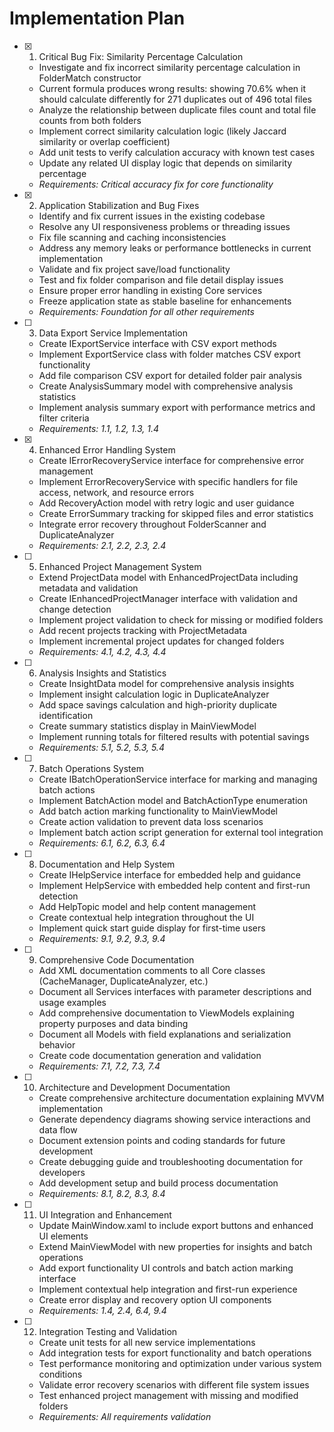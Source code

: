 # Implementation Plan

- [x] 1. Critical Bug Fix: Similarity Percentage Calculation

  - Investigate and fix incorrect similarity percentage calculation in FolderMatch constructor
  - Current formula produces wrong results: showing 70.6% when it should calculate differently for 271 duplicates out of 496 total files
  - Analyze the relationship between duplicate files count and total file counts from both folders
  - Implement correct similarity calculation logic (likely Jaccard similarity or overlap coefficient)
  - Add unit tests to verify calculation accuracy with known test cases
  - Update any related UI display logic that depends on similarity percentage
  - _Requirements: Critical accuracy fix for core functionality_

- [x] 2. Application Stabilization and Bug Fixes

  - Identify and fix current issues in the existing codebase
  - Resolve any UI responsiveness problems or threading issues
  - Fix file scanning and caching inconsistencies
  - Address any memory leaks or performance bottlenecks in current implementation
  - Validate and fix project save/load functionality
  - Test and fix folder comparison and file detail display issues
  - Ensure proper error handling in existing Core services
  - Freeze application state as stable baseline for enhancements
  - _Requirements: Foundation for all other requirements_

- [ ] 3. Data Export Service Implementation

  - Create IExportService interface with CSV export methods
  - Implement ExportService class with folder matches CSV export functionality
  - Add file comparison CSV export for detailed folder pair analysis
  - Create AnalysisSummary model with comprehensive analysis statistics
  - Implement analysis summary export with performance metrics and filter criteria
  - _Requirements: 1.1, 1.2, 1.3, 1.4_

- [x] 4. Enhanced Error Handling System

  - Create IErrorRecoveryService interface for comprehensive error management
  - Implement ErrorRecoveryService with specific handlers for file access, network, and resource errors
  - Add RecoveryAction model with retry logic and user guidance
  - Create ErrorSummary tracking for skipped files and error statistics
  - Integrate error recovery throughout FolderScanner and DuplicateAnalyzer
  - _Requirements: 2.1, 2.2, 2.3, 2.4_

- [ ] 5. Enhanced Project Management System

  - Extend ProjectData model with EnhancedProjectData including metadata and validation
  - Create IEnhancedProjectManager interface with validation and change detection
  - Implement project validation to check for missing or modified folders
  - Add recent projects tracking with ProjectMetadata
  - Implement incremental project updates for changed folders
  - _Requirements: 4.1, 4.2, 4.3, 4.4_

- [ ] 6. Analysis Insights and Statistics

  - Create InsightData model for comprehensive analysis insights
  - Implement insight calculation logic in DuplicateAnalyzer
  - Add space savings calculation and high-priority duplicate identification
  - Create summary statistics display in MainViewModel
  - Implement running totals for filtered results with potential savings
  - _Requirements: 5.1, 5.2, 5.3, 5.4_

- [ ] 7. Batch Operations System

  - Create IBatchOperationService interface for marking and managing batch actions
  - Implement BatchAction model and BatchActionType enumeration
  - Add batch action marking functionality to MainViewModel
  - Create action validation to prevent data loss scenarios
  - Implement batch action script generation for external tool integration
  - _Requirements: 6.1, 6.2, 6.3, 6.4_

- [ ] 8. Documentation and Help System

  - Create IHelpService interface for embedded help and guidance
  - Implement HelpService with embedded help content and first-run detection
  - Add HelpTopic model and help content management
  - Create contextual help integration throughout the UI
  - Implement quick start guide display for first-time users
  - _Requirements: 9.1, 9.2, 9.3, 9.4_

- [ ] 9. Comprehensive Code Documentation

  - Add XML documentation comments to all Core classes (CacheManager, DuplicateAnalyzer, etc.)
  - Document all Services interfaces with parameter descriptions and usage examples
  - Add comprehensive documentation to ViewModels explaining property purposes and data binding
  - Document all Models with field explanations and serialization behavior
  - Create code documentation generation and validation
  - _Requirements: 7.1, 7.2, 7.3, 7.4_

- [ ] 10. Architecture and Development Documentation

  - Create comprehensive architecture documentation explaining MVVM implementation
  - Generate dependency diagrams showing service interactions and data flow
  - Document extension points and coding standards for future development
  - Create debugging guide and troubleshooting documentation for developers
  - Add development setup and build process documentation
  - _Requirements: 8.1, 8.2, 8.3, 8.4_

- [ ] 11. UI Integration and Enhancement

  - Update MainWindow.xaml to include export buttons and enhanced UI elements
  - Extend MainViewModel with new properties for insights and batch operations
  - Add export functionality UI controls and batch action marking interface
  - Implement contextual help integration and first-run experience
  - Create error display and recovery option UI components
  - _Requirements: 1.4, 2.4, 6.4, 9.4_

- [ ] 12. Integration Testing and Validation
  - Create unit tests for all new service implementations
  - Add integration tests for export functionality and batch operations
  - Test performance monitoring and optimization under various system conditions
  - Validate error recovery scenarios with different file system issues
  - Test enhanced project management with missing and modified folders
  - _Requirements: All requirements validation_
